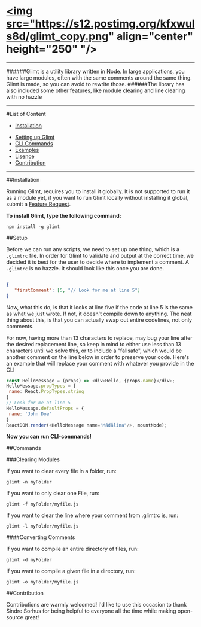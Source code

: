 # <a href='https://github.com/ev1stensberg/glimt'><img src="https://s12.postimg.org/kfxwuls8d/glimt_copy.png" align="center" height="250" "/></a>

***

######Glimt is a utility library written in Node. In large applications, you have large modules, often with the same comments around the same thing. Glimt is made, so you can avoid to rewrite those.
######The library has also included some other features, like module clearing and line clearing with no hazzle

***
#List of Content

- [Installation](#installation)
* [Setting up Glimt](#setup)
* [CLI Commands](#commands)
* [Examples](www.google.com)
* [Lisence](https://github.com/ev1stensberg/glimt/blob/master/LICENSE.md)
* [Contribution](#contribution)

***

##Installation

Running Glimt, requires you to install it globally. It is not supported to run it as a module yet, if you want to run Glimt locally without installing it global, submit a [Feature Request](https://github.com/ev1stensberg/glimt/issues).

**To install Glimt, type the following command:**

 `npm install -g glimt`
 
##Setup
 
 Before we can run any scripts, we need to set up one thing, which is a `.glimtrc` file. In order for Glimt to validate and output at the correct time, we decided it is best for the user to decide where to implement a comment. A `.glimtrc` is no hazzle. It should look like this once you are done.
 
 ```json
 
 {
    "firstComment": [5, "// Look for me at line 5"]
}
 ```
 
 Now, what this do, is that it looks at line five if the code at line 5 is the same as what we just wrote. If not, it doesn't compile down to anything. The neat thing about this, is that you can actually swap out entire codelines, not only comments. 
 
 For now, having more than 13 characters to replace, may bug your line after the desired replacement line, so keep in mind to either use less than 13 characters until we solve this, or to include a "fallsafe", which would be another comment on the line below in order to preserve your code. Here's an example that will replace your comment with whatever you provide in the CLI
 
 ```js
const HelloMessage = (props) => <div>Hello, {props.name}</div>;
HelloMessage.propTypes = {
  name: React.PropTypes.string
}
// Look for me at line 5
HelloMessage.defaultProps = {
  name: 'John Doe'
}
ReactDOM.render(<HelloMessage name="Mădălina"/>, mountNode);
 ```
 
**Now you can run CLI-commands!**

##Commands

###Clearing Modules

If you want to clear every file in a folder, run:

`glimt -n myFolder`

If you want to only clear one File, run:

`glimt -f myFolder/myfile.js`

If you want to clear the line where your comment from .glimtrc is, run:

`glimt -l myFolder/myfile.js`


####Converting Comments 

If you want to compile an entire directory of files, run:

`glimt -d myFolder`

If you want to compile a given file in a directory, run:

`glimt -o myFolder/myfile.js`

##Contribution

Contributions are warmly welcomed! I'd like to use this occasion to thank Sindre Sorhus for being helpful to everyone all the time while making open-source great!
